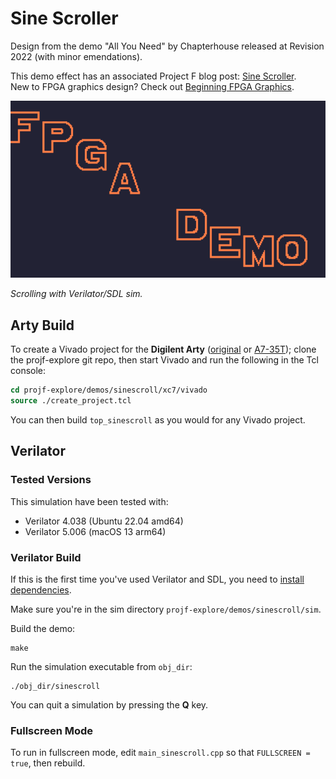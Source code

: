 # Sine Scroller

Design from the demo "All You Need" by Chapterhouse released at Revision 2022 (with minor emendations).

This demo effect has an associated Project F blog post: [Sine Scroller](https://projectf.io/posts/sinescroll/).  
New to FPGA graphics design? Check out [Beginning FPGA Graphics](https://projectf.io/posts/fpga-graphics/).

![](../../doc/img/sinescroll-sim.png?raw=true "")

_Scrolling with Verilator/SDL sim._

## Arty Build

To create a Vivado project for the **Digilent Arty** ([original](https://digilent.com/reference/programmable-logic/arty/reference-manual) or [A7-35T](https://reference.digilentinc.com/reference/programmable-logic/arty-a7/reference-manual)); clone the projf-explore git repo, then start Vivado and run the following in the Tcl console:

```tcl
cd projf-explore/demos/sinescroll/xc7/vivado
source ./create_project.tcl
```

You can then build `top_sinescroll` as you would for any Vivado project.

## Verilator

### Tested Versions

This simulation have been tested with:

* Verilator 4.038 (Ubuntu 22.04 amd64)
* Verilator 5.006 (macOS 13 arm64)

### Verilator Build

If this is the first time you've used Verilator and SDL, you need to [install dependencies](https://projectf.io/posts/verilog-sim-verilator-sdl/#installing-dependencies).

Make sure you're in the sim directory `projf-explore/demos/sinescroll/sim`.

Build the demo:

```shell
make
```

Run the simulation executable from `obj_dir`:

```shell
./obj_dir/sinescroll
```

You can quit a simulation by pressing the **Q** key.

### Fullscreen Mode

To run in fullscreen mode, edit `main_sinescroll.cpp` so that `FULLSCREEN = true`, then rebuild.
